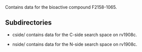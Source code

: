 Contains data for the bioactive compound F2158-1065.

## Subdirectories

- cside/ contains data for the C-side search space on rv1908c.

- nside/ contains data for the N-side search space on rv1908c.

